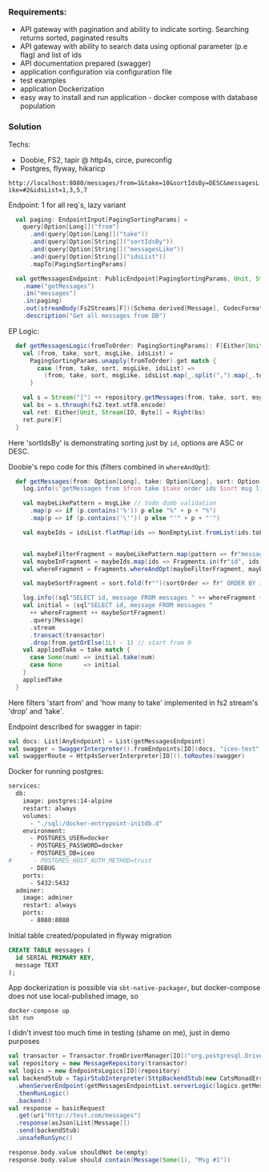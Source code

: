 ### Requirements:
* API gateway with pagination and ability to indicate sorting. Searching returns sorted, paginated results
* API gateway with ability to search data using optional parameter (p.e flag) and list of ids
* API documentation prepared (swagger)
* application configuration via configuration file
* test examples
* application Dockerization
* easy way to install and run application - docker compose with database population

### Solution

Techs:
* Doobie, FS2, tapir @ http4s, circe, pureconfig
* Postgres, flyway, hikaricp

`http://localhost:8080/messages/from=1&take=10&sortIdsBy=DESC&messagesLike=#2&idsList=1,3,5,7`


Endpoint: 1 for all req`s, lazy variant 
```scala
  val paging: EndpointInput[PagingSortingParams] =
    query[Option[Long]]("from")
      .and(query[Option[Long]]("take"))
      .and(query[Option[String]]("sortIdsBy"))
      .and(query[Option[String]]("messagesLike"))
      .and(query[Option[String]]("idsList"))
      .mapTo[PagingSortingParams]

  val getMessagesEndpoint: PublicEndpoint[PagingSortingParams, Unit, Stream[F, Byte], Fs2Streams[F]] = endpoint.get
    .name("getMessages")
    .in("messages")
    .in(paging)
    .out(streamBody(Fs2Streams[F])(Schema.derived[Message], CodecFormat.Json()))
    .description("Get all messages from DB")
```
EP Logic:
```scala
  def getMessagesLogic(fromToOrder: PagingSortingParams): F[Either[Unit, Stream[IO, Byte]]] = {
    val (from, take, sort, msgLike, idsList) =
      PagingSortingParams.unapply(fromToOrder).get match {
        case (from, take, sort, msgLike, idsList) =>
          (from, take, sort, msgLike, idsList.map(_.split(",").map(_.toLong)))
      }

    val s = Stream("[") ++ repository.getMessages(from, take, sort, msgLike, idsList).map(_.asJson.noSpaces).intersperse(",") ++ Stream("]")
    val bs = s.through(fs2.text.utf8.encode)
    val ret: Either[Unit, Stream[IO, Byte]] = Right(bs)
    ret.pure[F]
  }
```
Here 'sortIdsBy' is demonstrating sorting just by `id`, options are ASC or DESC.

Doobie's repo code for this (filters combined in `whereAndOpt`):
```scala
  def getMessages(from: Option[Long], take: Option[Long], sort: Option[String], msgLike: Option[String], idsList: Option[Array[Long]]): Stream[IO, Message] = {
    log.info(s"getMessages from $from take $take order ids $sort msg like $msgLike idsList: ")

    val maybeLikePattern = msgLike // todo dumb validation
      .map(p => if (p.contains('%')) p else "%" + p + "%")
      .map(p => if (p.contains('\'')) p else "'" + p + "'")

    val maybeIds = idsList.flatMap(ids => NonEmptyList.fromList(ids.toList))


    val maybeFilterFragment = maybeLikePattern.map(pattern => fr"message LIKE " ++ Fragment.const(pattern))
    val maybeInFragment = maybeIds.map(ids => Fragments.in(fr"id", ids))
    val whereFragment = Fragments.whereAndOpt(maybeFilterFragment, maybeInFragment)

    val maybeSortFragment = sort.fold(fr"")(sortOrder => fr" ORDER BY id " ++ Fragment.const(sortOrder))

    log.info((sql"SELECT id, message FROM messages " ++ whereFragment ++ maybeSortFragment).toString())
    val initial = (sql"SELECT id, message FROM messages "
      ++ whereFragment ++ maybeSortFragment)
      .query[Message]
      .stream
      .transact(transactor)
      .drop(from.getOrElse(1L) - 1) // start from 0
    val appliedTake = take match {
      case Some(num) => initial.take(num)
      case None      => initial
    }
    appliedTake
  }

```
Here filters 'start from' and 'how many to take' implemented in fs2 stream's 'drop' and 'take'.

Endpoint described for swagger in tapir:
```scala
val docs: List[AnyEndpoint] = List(getMessagesEndpoint)
val swagger = SwaggerInterpreter().fromEndpoints[IO](docs, "iceo-test", "1.0.0")
val swaggerRoute = Http4sServerInterpreter[IO]().toRoutes(swagger)
```

Docker for running postgres:
```dockerfile
services:
  db:
    image: postgres:14-alpine
    restart: always
    volumes:
      - "./sql:/docker-entrypoint-initdb.d"
    environment:
      - POSTGRES_USER=docker
      - POSTGRES_PASSWORD=docker
      - POSTGRES_DB=iceo
#      - POSTGRES_HOST_AUTH_METHOD=trust
      - DEBUG
    ports:
      - 5432:5432
  adminer:
    image: adminer
    restart: always
    ports:
      - 8080:8080
```

Initial table created/populated in flyway migration
```sql
CREATE TABLE messages (
  id SERIAL PRIMARY KEY,
  message TEXT
);
```

App dockerization is possible via `sbt-native-packager`, but docker-compose does not use local-published image, so
```shell
docker-compose up
sbt run
```

I didn't invest too much time in testing (shame on me), just in demo purposes
```scala
val transactor = Transactor.fromDriverManager[IO]("org.postgresql.Driver", "jdbc:postgresql://localhost:5432/iceo", "docker", "docker")
val repository = new MessageRepository(transactor)
val logics = new EndpointsLogics[IO](repository)
val backendStub = TapirStubInterpreter(SttpBackendStub(new CatsMonadError[IO]()))
  .whenServerEndpoint(getMessagesEndpointList.serverLogic(logics.getMessagesLogicList))
  .thenRunLogic()
  .backend()
val response = basicRequest
  .get(uri"http://test.com/messages")
  .response(asJson[List[Message]])
  .send(backendStub)
  .unsafeRunSync()

response.body.value shouldNot be(empty)
response.body.value should contain(Message(Some(1), "Msg #1"))
```

